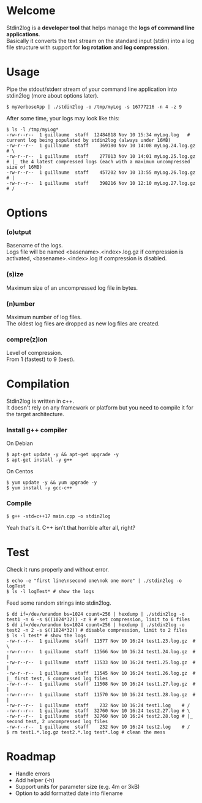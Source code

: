 # Welcome

Stdin2log is a **developer tool** that helps manage the **logs of command line applications**.  
Basically it converts the text stream on the standard input (stdin) into a log file structure with support for **log rotation** and **log compression**.

# Usage

Pipe the stdout/stderr stream of your command line application into stdin2log (more about options later).

```
$ myVerboseApp | ./stdin2log -o /tmp/myLog -s 16777216 -n 4 -z 9
```

After some time, your logs may look like this:

```
$ ls -l /tmp/myLog*
-rw-r--r--  1 guillaume  staff  12484818 Nov 10 15:34 myLog.log   # current log being populated by stdin2log (always under 16MB)
-rw-r--r--  1 guillaume  staff    369180 Nov 10 14:08 myLog.24.log.gz # \
-rw-r--r--  1 guillaume  staff    277013 Nov 10 14:01 myLog.25.log.gz # |_ the 4 latest compressed logs (each with a maximum uncompressed size of 16MB)
-rw-r--r--  1 guillaume  staff    457202 Nov 10 13:55 myLog.26.log.gz # |
-rw-r--r--  1 guillaume  staff    398216 Nov 10 12:10 myLog.27.log.gz # /
```

# Options

### (o)utput

Basename of the logs.  
Logs file will be named \<basename\>.\<index\>.log.gz if compression is activated, \<basename\>.\<index\>.log if compression is disabled.

### (s)ize

Maximum size of an uncompressed log file in bytes.

### (n)umber

Maximum number of log files.  
The oldest log files are dropped as new log files are created.

### compre(z)ion

Level of compression.  
From 1 (fastest) to 9 (best).

# Compilation

Stdin2log is written in c++.  
It doesn't rely on any framework or platform but you need to compile it for the target architecture.

### Install g++ compiler

On Debian

```
$ apt-get update -y && apt-get upgrade -y
$ apt-get install -y g++
```

On Centos

```
$ yum update -y && yum upgrade -y
$ yum install -y gcc-c++
```

### Compile

```
$ g++ -std=c++17 main.cpp -o stdin2log
```

Yeah that's it. C++ isn't that horrible after all, right?

# Test

Check it runs properly and without error.

```
$ echo -e "first line\nsecond one\nok one more" | ./stdin2log -o logTest
$ ls -l logTest* # show the logs
```

Feed some random strings into stdin2log.

```
$ dd if=/dev/urandom bs=1024 count=256 | hexdump | ./stdin2log -o test1 -n 6 -s $((1024*32)) -z 9 # set compression, limit to 6 files
$ dd if=/dev/urandom bs=1024 count=256 | hexdump | ./stdin2log -o test2 -n 2 -s $((1024*32)) # disable compression, limit to 2 files
$ ls -l test* # show the logs
-rw-r--r--  1 guillaume  staff  11577 Nov 10 16:24 test1.23.log.gz  # \
-rw-r--r--  1 guillaume  staff  11566 Nov 10 16:24 test1.24.log.gz  # |
-rw-r--r--  1 guillaume  staff  11533 Nov 10 16:24 test1.25.log.gz  # |
-rw-r--r--  1 guillaume  staff  11545 Nov 10 16:24 test1.26.log.gz  # |_ first test, 6 compressed log files
-rw-r--r--  1 guillaume  staff  11508 Nov 10 16:24 test1.27.log.gz  # |
-rw-r--r--  1 guillaume  staff  11570 Nov 10 16:24 test1.28.log.gz  # |
-rw-r--r--  1 guillaume  staff    232 Nov 10 16:24 test1.log    # /
-rw-r--r--  1 guillaume  staff  32760 Nov 10 16:24 test2.27.log # \
-rw-r--r--  1 guillaume  staff  32760 Nov 10 16:24 test2.28.log # |_ second test, 2 uncompressed log files
-rw-r--r--  1 guillaume  staff    232 Nov 10 16:24 test2.log    # /
$ rm test1.*.log.gz test2.*.log test*.log # clean the mess
```

# Roadmap

* Handle errors
* Add helper (-h)
* Support units for parameter size (e.g. 4m or 3kB)
* Option to add formatted date into filename
